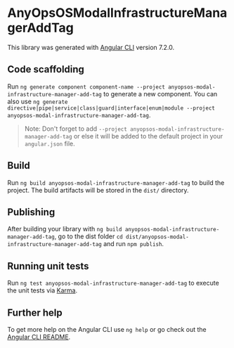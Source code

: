 # AnyOpsOSModalInfrastructureManagerAddTag

This library was generated with [Angular CLI](https://github.com/angular/angular-cli) version 7.2.0.

## Code scaffolding

Run `ng generate component component-name --project anyopsos-modal-infrastructure-manager-add-tag` to generate a new component. You can also use `ng generate directive|pipe|service|class|guard|interface|enum|module --project anyopsos-modal-infrastructure-manager-add-tag`.
> Note: Don't forget to add `--project anyopsos-modal-infrastructure-manager-add-tag` or else it will be added to the default project in your `angular.json` file. 

## Build

Run `ng build anyopsos-modal-infrastructure-manager-add-tag` to build the project. The build artifacts will be stored in the `dist/` directory.

## Publishing

After building your library with `ng build anyopsos-modal-infrastructure-manager-add-tag`, go to the dist folder `cd dist/anyopsos-modal-infrastructure-manager-add-tag` and run `npm publish`.

## Running unit tests

Run `ng test anyopsos-modal-infrastructure-manager-add-tag` to execute the unit tests via [Karma](https://karma-runner.github.io).

## Further help

To get more help on the Angular CLI use `ng help` or go check out the [Angular CLI README](https://github.com/angular/angular-cli/blob/master/README.md).
